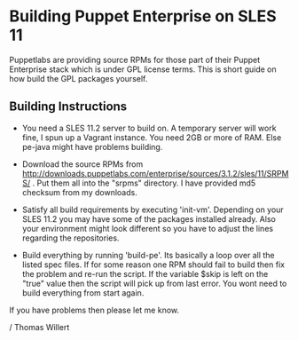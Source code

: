 # Building Puppet Enterprise on SLES 11

Puppetlabs are providing source RPMs for those part of their Puppet Enterprise stack which is under GPL license terms. This is short guide on how build the GPL packages yourself.

## Building Instructions

* You need a SLES 11.2 server to build on. A temporary server will work fine, I spun up a Vagrant instance. You need 2GB or more of RAM. Else pe-java might have problems building.

* Download the source RPMs from http://downloads.puppetlabs.com/enterprise/sources/3.1.2/sles/11/SRPMS/ . Put them all into the "srpms" directory. I have provided md5 checksum from my downloads.

* Satisfy all build requirements by executing 'init-vm'. Depending on your SLES 11.2 you may have some of the packages installed already. Also your environment might look different so you have to adjust the lines regarding the repositories.

* Build everything by running 'build-pe'. Its basically a loop over all the listed spec files. If for some reason one RPM should fail to build then fix the problem and re-run the script. If the variable $skip is left on the "true" value then the script will pick up from last error. You wont need to build everything from start again.

If you have problems then please let me know.

/ Thomas Willert

